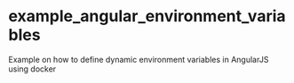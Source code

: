 # example_angular_environment_variables
Example on how to define dynamic environment variables in AngularJS using docker
